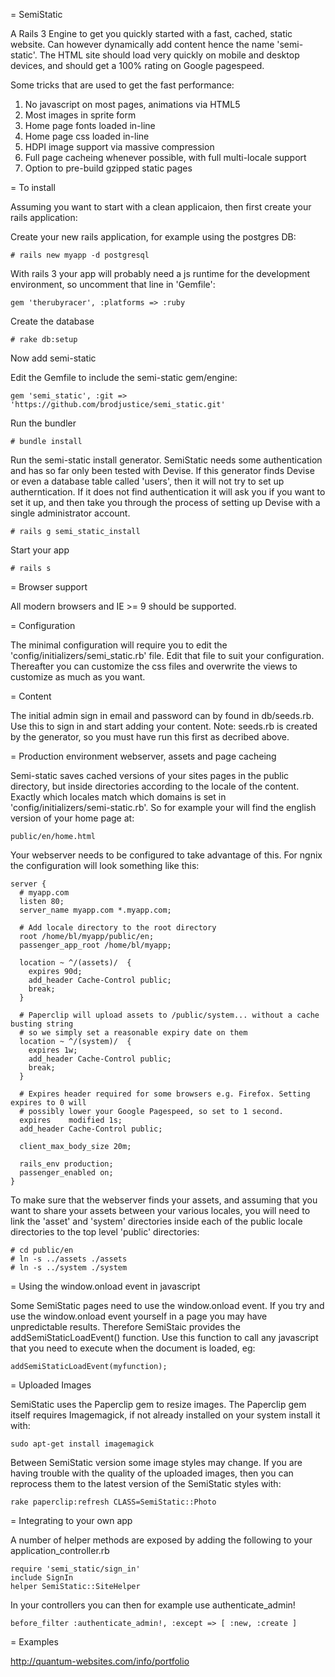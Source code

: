 = SemiStatic

A Rails 3 Engine to get you quickly started with a fast, cached, static website. Can however dynamically add content
hence the name 'semi-static'. The HTML site should load very quickly on mobile and desktop devices, and should get
a 100% rating on Google pagespeed.

Some tricks that are used to get the fast performance:

1. No javascript on most pages, animations via HTML5
2. Most images in sprite form
3. Home page fonts loaded in-line
4. Home page css loaded in-line
5. HDPI image support via massive compression
6. Full page cacheing whenever possible, with full multi-locale support
7. Option to pre-build gzipped static pages

= To install

Assuming you want to start with a clean applicaion, then first create your rails application:

Create your new rails application, for example using the postgres DB:

	# rails new myapp -d postgresql

With rails 3 your app will probably need a js runtime for the development environment, so uncomment that line in 'Gemfile':

	gem 'therubyracer', :platforms => :ruby

Create the database

	# rake db:setup

Now add semi-static

Edit the Gemfile to include the semi-static gem/engine:

	gem 'semi_static', :git => 'https://github.com/brodjustice/semi_static.git'

Run the bundler

	# bundle install

Run the semi-static install generator. SemiStatic needs some authentication and has so far only been tested with Devise. If this generator finds Devise or even a database table called 'users', then it will not try to set up autherntication. If it does not find authentication it will ask you if you want to set it up, and then take you through the process of setting up Devise with a single administrator account.

	# rails g semi_static_install

Start your app

	# rails s

= Browser support

All modern browsers and IE >= 9 should be supported.

= Configuration

The minimal configuration will require you to edit the 'config/initializers/semi_static.rb' file. Edit that file to
suit your configuration. Thereafter you can customize the css files and overwrite the views to customize as much as
you want.

= Content

The initial admin sign in email and password can by found in db/seeds.rb. Use this to sign in and start adding your content.
Note: seeds.rb is created by the generator, so you must have run this first as decribed above.

= Production environment webserver, assets and page cacheing

Semi-static saves cached versions of your sites pages in the public directory, but inside directories according to the locale
of the content. Exactly which locales match which domains is set in 'config/initializers/semi-static.rb'. So for example your
will find the english version of your home page at:

    public/en/home.html

Your webserver needs to be configured to take advantage of this. For ngnix the configuration will look something like this:

    server {
      # myapp.com
      listen 80;
      server_name myapp.com *.myapp.com;

      # Add locale directory to the root directory
      root /home/bl/myapp/public/en;
      passenger_app_root /home/bl/myapp;

      location ~ ^/(assets)/  {
        expires 90d;
        add_header Cache-Control public;
        break;
      }

      # Paperclip will upload assets to /public/system... without a cache busting string
      # so we simply set a reasonable expiry date on them
      location ~ ^/(system)/  {
        expires 1w;
        add_header Cache-Control public;
        break;
      }

      # Expires header required for some browsers e.g. Firefox. Setting expires to 0 will
      # possibly lower your Google Pagespeed, so set to 1 second.
      expires    modified 1s;
      add_header Cache-Control public;

      client_max_body_size 20m;

      rails_env production;
      passenger_enabled on;
    }

To make sure that the webserver finds your assets, and assuming that you want to share your assets between your various locales, you will
need to link the 'asset' and 'system' directories inside each of the public locale directories to the top level 'public' directories:

    # cd public/en
    # ln -s ../assets ./assets
    # ln -s ../system ./system

= Using the window.onload event in javascript

Some SemiStatic pages need to use the window.onload event. If you try and use the window.onload event yourself in a page you may have unpredictable
results. Therefore SemiStaic provides the addSemiStaticLoadEvent() function. Use this function to call any javascript that you need to execute
when the document is loaded, eg:

    addSemiStaticLoadEvent(myfunction);

= Uploaded Images

SemiStatic uses the Paperclip gem to resize images. The Paperclip gem itself requires Imagemagick, if not already installed on your system install it with:

    sudo apt-get install imagemagick

Between SemiStatic version some image styles may change. If you are having trouble with the quality of the uploaded images, then you can reprocess them to the latest version of the SemiStatic styles with:

    rake paperclip:refresh CLASS=SemiStatic::Photo

= Integrating to your own app

A number of helper methods are  exposed by adding the following to your application_controller.rb
    
    require 'semi_static/sign_in'
    include SignIn
    helper SemiStatic::SiteHelper

In your controllers you can then for example use authenticate_admin!

    before_filter :authenticate_admin!, :except => [ :new, :create ]

= Examples

http://quantum-websites.com/info/portfolio
